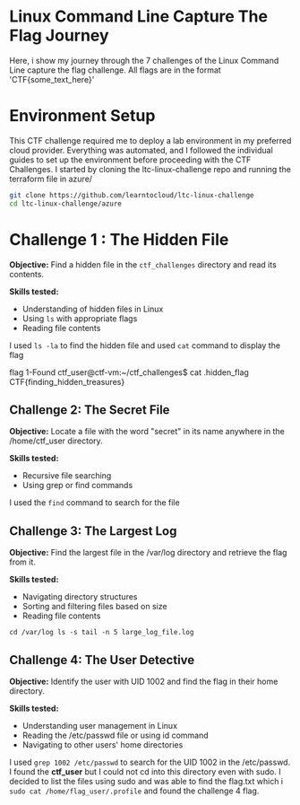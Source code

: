 # Linux Command Line Capture The Flag Journey
Here, i show my journey through the 7 challenges of the Linux Command Line capture the flag challenge. All flags are in the format 'CTF{some_text_here}'

# Environment Setup
This CTF challenge required me to deploy a lab environment in my preferred cloud provider. Everything was automated, and I followed the individual guides to set up the environment before proceeding with the CTF Challenges. I started by cloning the ltc-linux-challenge repo and running the terraform file in azure/ 

```sh
git clone https://github.com/learntocloud/ltc-linux-challenge
cd ltc-linux-challenge/azure

```


# Challenge 1 : The Hidden File 

**Objective:** Find a hidden file in the `ctf_challenges` directory and read its contents.

**Skills tested:**

- Understanding of hidden files in Linux
- Using `ls` with appropriate flags
- Reading file contents

I used ```ls -la``` to find the hidden file and used ```cat``` command to display the flag

flag 1-Found
ctf_user@ctf-vm:~/ctf_challenges$ cat .hidden_flag
CTF{finding_hidden_treasures}

## Challenge 2: The Secret File

**Objective:** Locate a file with the word "secret" in its name anywhere in the /home/ctf_user directory.

**Skills tested:**

- Recursive file searching
- Using grep or find commands

I used the ```find``` command to search for the file 

## Challenge 3: The Largest Log

**Objective:** Find the largest file in the /var/log directory and retrieve the flag from it.

**Skills tested:**

- Navigating directory structures
- Sorting and filtering files based on size
- Reading file contents

`cd /var/log
ls -s
tail -n 5 large_log_file.log`

## Challenge 4: The User Detective

**Objective:** Identify the user with UID 1002 and find the flag in their home directory.

**Skills tested:**

- Understanding user management in Linux
- Reading the /etc/passwd file or using id command
- Navigating to other users' home directories

I used ```grep 1002 /etc/passwd``` to search for the UID 1002 in the /etc/passwd.
I found the **ctf_user** but I could not cd into this directory even with sudo. I decided to list the files using sudo and was able to find the flag.txt which i ```sudo cat /home/flag_user/.profile``` and found the challenge 4 flag.




